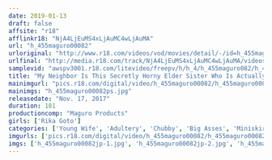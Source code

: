 ```yaml
---
date: 2019-01-13
draft: false
affsite: "r18"
afflinkr18: "NjA4LjEuMS4xLjAuMC4wLjAuMA"
url: "h_455maguro00082"
urloriginal: "http://www.r18.com/videos/vod/movies/detail/-/id=h_455maguro00082"
urlfinal: "http://media.r18.com/track/NjA4LjEuMS4xLjAuMC4wLjAuMA/videos/vod/movies/detail/-/id=h_455maguro00082"
samplevid: "awspv3001.r18.com/litevideo/freepv/h/h_4/h_455maguro082/h_455maguro082_dmb_w.mp4"
title: "My Neighbor Is This Secretly Horny Elder Sister Who Is Actually Living A Hard Banging I Cup Colossal Tits Life Of Adlutery Rika Goto"
mainimgurl: "pics.r18.com/digital/video/h_455maguro00082/h_455maguro00082ps.jpg"
mainimgs: "h_455maguro00082ps.jpg"
releasedate: "Nov. 17, 2017"
duration: 181
productioncomp: "Maguro Products"
girls: ['Rika Goto']
categories: ['Young Wife', 'Adultery', 'Chubby', 'Big Asses', 'Miniskirt', 'School Swimsuits', 'Featured Actress', 'Lotion', 'Huge Tits', 'Hi-Def']
imgurls: ['pics.r18.com/digital/video/h_455maguro00082/h_455maguro00082jp-1.jpg', 'pics.r18.com/digital/video/h_455maguro00082/h_455maguro00082jp-2.jpg', 'pics.r18.com/digital/video/h_455maguro00082/h_455maguro00082jp-3.jpg', 'pics.r18.com/digital/video/h_455maguro00082/h_455maguro00082jp-4.jpg', 'pics.r18.com/digital/video/h_455maguro00082/h_455maguro00082jp-5.jpg', 'pics.r18.com/digital/video/h_455maguro00082/h_455maguro00082jp-6.jpg', 'pics.r18.com/digital/video/h_455maguro00082/h_455maguro00082jp-7.jpg', 'pics.r18.com/digital/video/h_455maguro00082/h_455maguro00082jp-8.jpg', 'pics.r18.com/digital/video/h_455maguro00082/h_455maguro00082jp-9.jpg', 'pics.r18.com/digital/video/h_455maguro00082/h_455maguro00082jp-10.jpg', 'pics.r18.com/digital/video/h_455maguro00082/h_455maguro00082jp-11.jpg', 'pics.r18.com/digital/video/h_455maguro00082/h_455maguro00082jp-12.jpg', 'pics.r18.com/digital/video/h_455maguro00082/h_455maguro00082jp-13.jpg', 'pics.r18.com/digital/video/h_455maguro00082/h_455maguro00082jp-14.jpg', 'pics.r18.com/digital/video/h_455maguro00082/h_455maguro00082jp-15.jpg', 'pics.r18.com/digital/video/h_455maguro00082/h_455maguro00082jp-16.jpg', 'pics.r18.com/digital/video/h_455maguro00082/h_455maguro00082jp-17.jpg', 'pics.r18.com/digital/video/h_455maguro00082/h_455maguro00082jp-18.jpg', 'pics.r18.com/digital/video/h_455maguro00082/h_455maguro00082jp-19.jpg', 'pics.r18.com/digital/video/h_455maguro00082/h_455maguro00082jp-20.jpg']
imgs: ['h_455maguro00082jp-1.jpg', 'h_455maguro00082jp-2.jpg', 'h_455maguro00082jp-3.jpg', 'h_455maguro00082jp-4.jpg', 'h_455maguro00082jp-5.jpg', 'h_455maguro00082jp-6.jpg', 'h_455maguro00082jp-7.jpg', 'h_455maguro00082jp-8.jpg', 'h_455maguro00082jp-9.jpg', 'h_455maguro00082jp-10.jpg', 'h_455maguro00082jp-11.jpg', 'h_455maguro00082jp-12.jpg', 'h_455maguro00082jp-13.jpg', 'h_455maguro00082jp-14.jpg', 'h_455maguro00082jp-15.jpg', 'h_455maguro00082jp-16.jpg', 'h_455maguro00082jp-17.jpg', 'h_455maguro00082jp-18.jpg', 'h_455maguro00082jp-19.jpg', 'h_455maguro00082jp-20.jpg']
---
```

